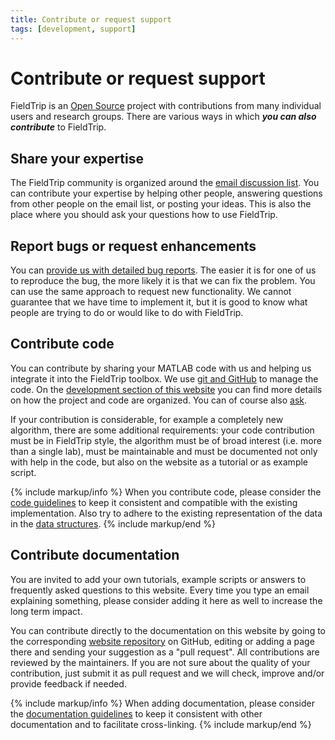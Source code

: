 ```yaml
---
title: Contribute or request support
tags: [development, support]
---
```


# Contribute or request support

FieldTrip is an [Open Source](http://www.opensource.org) project with contributions from many individual users and research groups. There are various ways in which **_you can also contribute_** to FieldTrip.

## Share your expertise

The FieldTrip community is organized around the [email discussion list](/discussion_list). You can contribute your expertise by helping other people, answering questions from other people on the email list, or posting your ideas. This is also the place where you should ask your questions how to use FieldTrip.

## Report bugs or request enhancements

You can [provide us with detailed bug reports](/development/issues). The easier it is for one of us to reproduce the bug, the more likely it is that we can fix the problem. You can use the same approach to request new functionality. We cannot guarantee that we have time to implement it, but it is good to know what people are trying to do or would like to do with FieldTrip.

## Contribute code

You can contribute by sharing your MATLAB code with us and helping us integrate it into the FieldTrip toolbox. We use [git and GitHub](/development/git) to manage the code. On the [development section of this website](/development) you can find more details on how the project and code are organized. You can of course also [ask](/contact).

If your contribution is considerable, for example a completely new algorithm, there are some additional requirements: your code contribution must be in FieldTrip style, the algorithm must be of broad interest (i.e. more than a single lab), must be maintainable and must be documented not only with help in the code, but also on the website as a tutorial or as example script.

{% include markup/info %}
When you contribute code, please consider the [code guidelines](/development/guideline/code) to keep it consistent and compatible with the existing implementation. Also try to adhere to the existing representation of the data in the [data structures](/faq/how_are_the_various_data_structures_defined).
{% include markup/end %}

## Contribute documentation

You are invited to add your own tutorials, example scripts or answers to frequently asked questions to this website. Every time you type an email explaining something, please consider adding it here as well to increase the long term impact.

You can contribute directly to the documentation on this website by going to the corresponding [website repository](https://github.com/fieldtrip/website) on GitHub, editing or adding a page there and sending your suggestion as a "pull request". All contributions are reviewed by the maintainers. If you are not sure about the quality of your contribution, just submit it as pull request and we will check, improve and/or provide feedback if needed.

{% include markup/info %}
When adding documentation, please consider the [documentation guidelines](/development/guideline/documentation) to keep it consistent with other documentation and to facilitate cross-linking.
{% include markup/end %}
